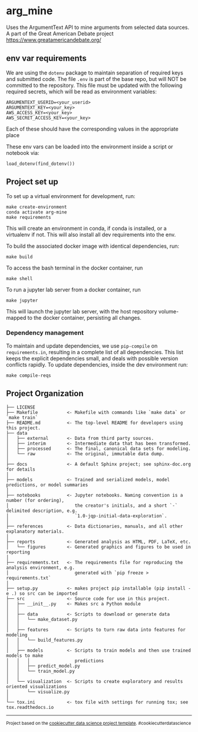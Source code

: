 # arg_mine

Uses the ArgumentText API to mine arguments from selected data sources. A part of the Great American Debate project https://www.greatamericandebate.org/


## env var requirements
We are using the `dotenv` package to maintain separation of required keys and submitted code. The file `.env`
is part of the base repo, but will NOT be committed to the repository. This file must be updated with the
following required secrets, which will be read as environment variables:
```
ARGUMENTEXT_USERID=<your_userid>
ARGUMENTEXT_KEY=<your_key>
AWS_ACCESS_KEY=<your_key>
AWS_SECRET_ACCESS_KEY=<your_key>
```
Each of these should have the corresponding values in the appropriate place

These env vars can be loaded into the environment inside a script or notebook via:
```
load_dotenv(find_dotenv())
```


## Project set up

To set up a virtual environment for development, run:
```
make create-environment
conda activate arg-mine 
make requirements
```
This will create an environment in conda, if conda is installed, or a virtualenv if not. This
will also install all dev requirements into the env.

To build the associated docker image with identical dependencies, run:
```
make build
```

To access the bash terminal in the docker container, run
```
make shell
```

To run a jupyter lab server from a docker container, run
```
make jupyter
```
This will launch the jupyter lab server, with the host repository volume-mapped to the docker container, persisting all changes.


### Dependency management
To maintain and update dependencies, we use `pip-compile` on `requirements.in`, resulting in a complete list of all dependencies.
This list keeps the explicit dependencies small, and deals with possible version conflicts rapidly.
To update dependencies, inside the dev environment run:
```
make compile-reqs
```



## Project Organization

    ├── LICENSE
    ├── Makefile           <- Makefile with commands like `make data` or `make train`
    ├── README.md          <- The top-level README for developers using this project.
    ├── data
    │   ├── external       <- Data from third party sources.
    │   ├── interim        <- Intermediate data that has been transformed.
    │   ├── processed      <- The final, canonical data sets for modeling.
    │   └── raw            <- The original, immutable data dump.
    │
    ├── docs               <- A default Sphinx project; see sphinx-doc.org for details
    │
    ├── models             <- Trained and serialized models, model predictions, or model summaries
    │
    ├── notebooks          <- Jupyter notebooks. Naming convention is a number (for ordering),
    │                         the creator's initials, and a short `-` delimited description, e.g.
    │                         `1.0-jqp-initial-data-exploration`.
    │
    ├── references         <- Data dictionaries, manuals, and all other explanatory materials.
    │
    ├── reports            <- Generated analysis as HTML, PDF, LaTeX, etc.
    │   └── figures        <- Generated graphics and figures to be used in reporting
    │
    ├── requirements.txt   <- The requirements file for reproducing the analysis environment, e.g.
    │                         generated with `pip freeze > requirements.txt`
    │
    ├── setup.py           <- makes project pip installable (pip install -e .) so src can be imported
    ├── src                <- Source code for use in this project.
    │   ├── __init__.py    <- Makes src a Python module
    │   │
    │   ├── data           <- Scripts to download or generate data
    │   │   └── make_dataset.py
    │   │
    │   ├── features       <- Scripts to turn raw data into features for modeling
    │   │   └── build_features.py
    │   │
    │   ├── models         <- Scripts to train models and then use trained models to make
    │   │   │                 predictions
    │   │   ├── predict_model.py
    │   │   └── train_model.py
    │   │
    │   └── visualization  <- Scripts to create exploratory and results oriented visualizations
    │       └── visualize.py
    │
    └── tox.ini            <- tox file with settings for running tox; see tox.readthedocs.io


--------

<p><small>Project based on the <a target="_blank" href="https://drivendata.github.io/cookiecutter-data-science/">cookiecutter data science project template</a>. #cookiecutterdatascience</small></p>
